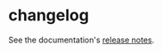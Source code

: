 # changelog

See the documentation's
[release notes](https://flourish.readthedocs.io/en/latest/release-notes/).
